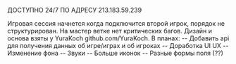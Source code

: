 ДОСТУПНО 24/7 ПО АДРЕСУ 213.183.59.239

Игровая сессия начнется когда подключится второй игрок, порядок не структурирован. На мастер ветке нет критических багов. Дизайн и основа взяты у YuraKoch github.com/YuraKoch. 
В планах:
-- Добавить api для получения данных об игре/играх и об игроках
-- Доработка UI UX
-- Изменение фона
-- Звуки
-- Больше иконок
-- Разные формы поля (??)
